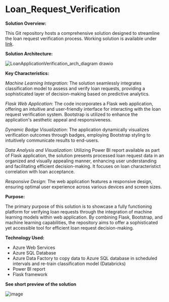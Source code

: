 # Loan_Request_Verification



**Solution Overview:**

This Git repository hosts a comprehensive solution designed to streamline the loan request verification process. Working solution is available under [link](https://loanapplicationverification.azurewebsites.net/).

**Solution Architecture:**


![LoanApplicationVerification_arch_diagram drawio](https://github.com/KatarzynaSzmydki/Loan_Request_Verification/assets/104822281/62a2f785-a921-4cc4-ae96-1824694d5fce)


**Key Characteristics:**

_Machine Learning Integration_: The solution seamlessly integrates classification model to assess and verify loan requests, providing a sophisticated layer of decision-making based on predictive analytics.

_Flask Web Application_: The code incorporates a Flask web application, offering an intuitive and user-friendly interface for interacting with the loan request verification system. Bootstrap is utilized to enhance the application's aesthetic appeal and responsiveness.

_Dynamic Badge Visualization_: The application dynamically visualizes verification outcomes through badges, employing Bootstrap styling to intuitively communicate results to end-users.

_Data Analysis and Visualization_: Utilizing Power BI report available as part of Flask application, the solution presents processed loan request data in an organized and visually appealing manner, enhancing user understanding and facilitating efficient decision-making. It focuses on loan characteristict correlation with loan acceptance.

_Responsive Design_: The web application features a responsive design, ensuring optimal user experience across various devices and screen sizes.


**Purpose:**

The primary purpose of this solution is to showcase a fully functioning platform for verifying loan requests through the integration of machine learning models within web application. By combining Flask, Bootstrap, and machine learning capabilities, the repository aims to offer a sophisticated yet accessible tool for efficient loan request decision-making.

**Technology Used:**

- Azure Web Services
- Azure SQL Database
- Azure Data Factory to copy data to Azure SQL database in scheduled intervals and re-train classification model (Databricks)
- Power BI report
- Flask framework


**See short preview of the solution**

![image]([https://github.com/KatarzynaSzmydki/Loan_Request_Verification/assets/104822281/d40e2216-4c40-40ee-8cfc-524e1115c6ec](https://github.com/KatarzynaSzmydki/Loan_Request_Verification/assets/104822281/ee6c95a7-2bdf-4bdb-94b3-a4bb1bf66232)https://github.com/KatarzynaSzmydki/Loan_Request_Verification/assets/104822281/ee6c95a7-2bdf-4bdb-94b3-a4bb1bf66232)









